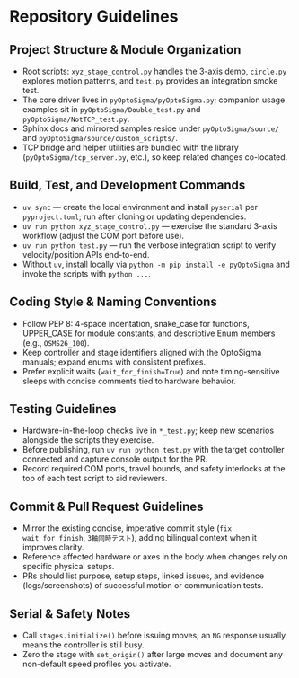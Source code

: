 # Repository Guidelines

## Project Structure & Module Organization
- Root scripts: `xyz_stage_control.py` handles the 3-axis demo, `circle.py` explores motion patterns, and `test.py` provides an integration smoke test.
- The core driver lives in `pyOptoSigma/pyOptoSigma.py`; companion usage examples sit in `pyOptoSigma/Double_test.py` and `pyOptoSigma/NotTCP_test.py`.
- Sphinx docs and mirrored samples reside under `pyOptoSigma/source/` and `pyOptoSigma/source/custom_scripts/`.
- TCP bridge and helper utilities are bundled with the library (`pyOptoSigma/tcp_server.py`, etc.), so keep related changes co-located.

## Build, Test, and Development Commands
- `uv sync` — create the local environment and install `pyserial` per `pyproject.toml`; run after cloning or updating dependencies.
- `uv run python xyz_stage_control.py` — exercise the standard 3-axis workflow (adjust the COM port before use).
- `uv run python test.py` — run the verbose integration script to verify velocity/position APIs end-to-end.
- Without `uv`, install locally via `python -m pip install -e pyOptoSigma` and invoke the scripts with `python ...`.

## Coding Style & Naming Conventions
- Follow PEP 8: 4-space indentation, snake_case for functions, UPPER_CASE for module constants, and descriptive Enum members (e.g., `OSMS26_100`).
- Keep controller and stage identifiers aligned with the OptoSigma manuals; expand enums with consistent prefixes.
- Prefer explicit waits (`wait_for_finish=True`) and note timing-sensitive sleeps with concise comments tied to hardware behavior.

## Testing Guidelines
- Hardware-in-the-loop checks live in `*_test.py`; keep new scenarios alongside the scripts they exercise.
- Before publishing, run `uv run python test.py` with the target controller connected and capture console output for the PR.
- Record required COM ports, travel bounds, and safety interlocks at the top of each test script to aid reviewers.

## Commit & Pull Request Guidelines
- Mirror the existing concise, imperative commit style (`fix wait_for_finish`, `3軸同時テスト`), adding bilingual context when it improves clarity.
- Reference affected hardware or axes in the body when changes rely on specific physical setups.
- PRs should list purpose, setup steps, linked issues, and evidence (logs/screenshots) of successful motion or communication tests.

## Serial & Safety Notes
- Call `stages.initialize()` before issuing moves; an `NG` response usually means the controller is still busy.
- Zero the stage with `set_origin()` after large moves and document any non-default speed profiles you activate.
